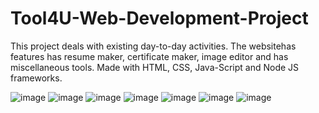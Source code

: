 # Tool4U-Web-Development-Project
This project deals with existing day-to-day activities. 
The websitehas features has resume maker, certificate maker, image editor and has miscellaneous tools.
Made with HTML, CSS, Java-Script and Node JS frameworks.

![image](https://user-images.githubusercontent.com/65960333/150151124-5659647e-ca3e-495c-b173-d7e9a5833f35.png)
![image](https://user-images.githubusercontent.com/65960333/150151274-c55c03ca-5e5b-4b2c-b89f-b51e9218dd80.png)
![image](https://user-images.githubusercontent.com/65960333/150151363-a689af6e-e2a3-4593-afda-3f49433bc0af.png)
![image](https://user-images.githubusercontent.com/65960333/150151469-56836d43-8d2a-41dc-bd8b-566151c7a71a.png)
![image](https://user-images.githubusercontent.com/65960333/150151692-281b3ac0-ba6a-4279-9064-150fcc213e24.png)
![image](https://user-images.githubusercontent.com/65960333/150151852-251720dc-c0e6-41ec-85e4-8de84b036533.png)
![image](https://user-images.githubusercontent.com/65960333/150151935-f9ba41b5-524a-40e3-8b02-9249e6c8f98f.png)
